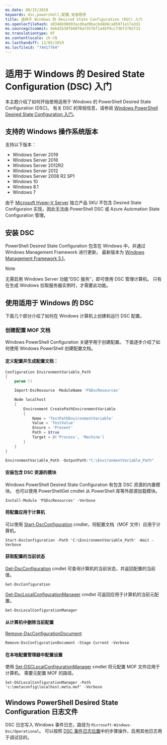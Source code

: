 ```yaml
---
ms.date: 08/15/2019
keywords: dsc,powershell,配置,安装程序
title: 适用于 Windows 的 Desired State Configuration (DSC) 入门
ms.openlocfilehash: a9346b96693acdbad9bacbd4b6ca85971e17a3d1
ms.sourcegitcommit: debd2b38fb8070a7357bf1a4bf9cc736f3702f31
ms.translationtype: HT
ms.contentlocale: zh-CN
ms.lasthandoff: 12/05/2019
ms.locfileid: "74417764"
---
```

# <a name="get-started-with-desired-state-configuration-dsc-for-windows"></a>适用于 Windows 的 Desired State Configuration (DSC) 入门

本主题介绍了如何开始使用适用于 Windows 的 PowerShell Desired State Configuration (DSC)。
有关 DSC 的常规信息，请参阅 [Windows PowerShell Desired State Configuration 入门](../overview/overview.md)。

## <a name="supported-windows-operation-system-versions"></a>支持的 Windows 操作系统版本

支持以下版本：

- Windows Server 2019
- Windows Server 2016
- Windows Server 2012R2
- Windows Server 2012
- Windows Server 2008 R2 SP1
- Windows 10
- Windows 8.1
- Windows 7

由于 [Microsoft Hyper-V Server](/windows-server/virtualization/hyper-v/hyper-v-server-2016) 独立产品 SKU 不包含 Desired State Configuraion 实现，因此无法由 PowerShell DSC 或 Azure Automation State Configuration 管理。

## <a name="installing-dsc"></a>安装 DSC

PowerShell Desired State Configuration 包含在 Windows 中，并通过 Windows Management Framework 进行更新。
最新版本为 [Windows Management Framework 5.1](https://www.microsoft.com/en-us/download/details.aspx?id=54616)。

> [!NOTE]
> 无需启用 Windows Server 功能“DSC 服务”，即可使用 DSC 管理计算机。
> 只有在生成 Windows 拉取服务器实例时，才需要此功能。

## <a name="using-dsc-for-windows"></a>使用适用于 Windows 的 DSC

下面几个部分介绍了如何在 Windows 计算机上创建和运行 DSC 配置。

### <a name="creating-a-configuration-mof-document"></a>创建配置 MOF 文档

Windows PowerShell Configuration 关键字用于创建配置。
下面逐步介绍了如何使用 Windows PowerShell 创建配置文档。

#### <a name="define-a-configuration-and-generate-the-configuration-document"></a>定义配置并生成配置文档：

```powershell
Configuration EnvironmentVariable_Path
{
    param ()

    Import-DscResource -ModuleName 'PSDscResources'

    Node localhost
    {
        Environment CreatePathEnvironmentVariable
        {
            Name = 'TestPathEnvironmentVariable'
            Value = 'TestValue'
            Ensure = 'Present'
            Path = $true
            Target = @('Process', 'Machine')
        }
    }
}

EnvironmentVariable_Path -OutputPath:"C:\EnvironmentVariable_Path"
```
#### <a name="install-a-module-containing-dsc-resources"></a>安装包含 DSC 资源的模块

Windows PowerShell Desired State Configuration 有包含 DSC 资源的内置模块。
也可以使用 PowerShellGet cmdlet 从 PowerShell 库等外部源加载模块。

`Install-Module 'PSDscResources' -Verbose`

#### <a name="apply-the-configuration-to-the-machine"></a>将配置应用于计算机

可以使用 [Start-DscConfiguration](/powershell/module/psdesiredstateconfiguration/start-dscconfiguration) cmdlet，将配置文档（MOF 文件）应用于计算机。

`Start-DscConfiguration -Path 'C:\EnvironmentVariable_Path' -Wait -Verbose`

#### <a name="get-the-current-state-of-the-configuration"></a>获取配置的当前状态

[Get-DscConfiguration](/powershell/module/psdesiredstateconfiguration/get-dscconfiguration) cmdlet 可查询计算机的当前状态，并返回配置的当前值。

`Get-DscConfiguration`

[Get-DscLocalConfigurationManager](/powershell/module/psdesiredstateconfiguration/get-dscLocalConfigurationManager) cmdlet 可返回应用于计算机的当前元配置。

`Get-DscLocalConfigurationManager`

#### <a name="remove-the-current-configuration-from-a-machine"></a>从计算机中删除当前配置

[Remove-DscConfigurationDocument](/powershell/module/psdesiredstateconfiguration/remove-dscconfigurationdocument)

`Remove-DscConfigurationDocument -Stage Current -Verbose`

#### <a name="configure-settings-in-local-configuration-manager"></a>在本地配置管理器中配置设置

使用 [Set-DSCLocalConfigurationManager](/powershell/module/PSDesiredStateConfiguration/Set-DscLocalConfigurationManager) cmdlet 将元配置 MOF 文件应用于计算机。
需要元配置 MOF 的路径。

`Set-DSCLocalConfigurationManager -Path 'c:\metaconfig\localhost.meta.mof' -Verbose`

## <a name="windows-powershell-desired-state-configuration-log-files"></a>Windows PowerShell Desired State Configuration 日志文件

DSC 日志写入 Windows 事件日志，路径为 `Microsoft-Windows-Dsc/Operational`。
可以按照 [DSC 事件日志位置](/powershell/scripting/dsc/troubleshooting/troubleshooting#where-are-dsc-event-logs)中的步骤操作，启用其他日志用于调试目的。
